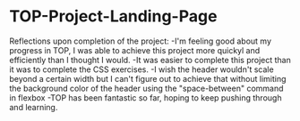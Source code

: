 # TOP-Project-Landing-Page

Reflections upon completion of the project:
-I'm feeling good about my progress in TOP, I was able to achieve this project more quickyl and efficiently than I thought I would. 
-It was easier to complete this project than it was to complete the CSS exercises.
-I wish the header wouldn't scale beyond a certain width but I can't figure out to achieve that without limiting the background color of the header using the "space-between" command in flexbox 
-TOP has been fantastic so far, hoping to keep pushing through and learning. 